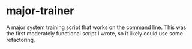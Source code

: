 # major-trainer

A major system training script that works on the command line. This was the first moderately functional script I wrote, so it likely could use some refactoring.

